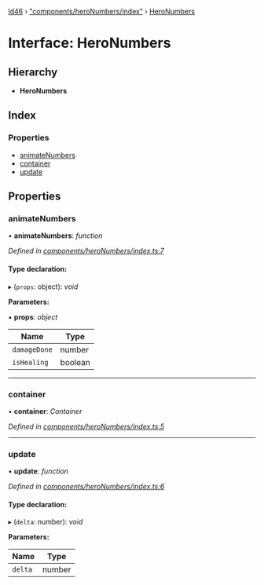 [ld46](../README.md) › ["components/heroNumbers/index"](../modules/_components_heronumbers_index_.md) › [HeroNumbers](_components_heronumbers_index_.heronumbers.md)

# Interface: HeroNumbers

## Hierarchy

* **HeroNumbers**

## Index

### Properties

* [animateNumbers](_components_heronumbers_index_.heronumbers.md#animatenumbers)
* [container](_components_heronumbers_index_.heronumbers.md#container)
* [update](_components_heronumbers_index_.heronumbers.md#update)

## Properties

###  animateNumbers

• **animateNumbers**: *function*

*Defined in [components/heroNumbers/index.ts:7](https://github.com/jrod-disco/ld46-keepalive/blob/2baec31/src/components/heroNumbers/index.ts#L7)*

#### Type declaration:

▸ (`props`: object): *void*

**Parameters:**

▪ **props**: *object*

Name | Type |
------ | ------ |
`damageDone` | number |
`isHealing` | boolean |

___

###  container

• **container**: *Container*

*Defined in [components/heroNumbers/index.ts:5](https://github.com/jrod-disco/ld46-keepalive/blob/2baec31/src/components/heroNumbers/index.ts#L5)*

___

###  update

• **update**: *function*

*Defined in [components/heroNumbers/index.ts:6](https://github.com/jrod-disco/ld46-keepalive/blob/2baec31/src/components/heroNumbers/index.ts#L6)*

#### Type declaration:

▸ (`delta`: number): *void*

**Parameters:**

Name | Type |
------ | ------ |
`delta` | number |
